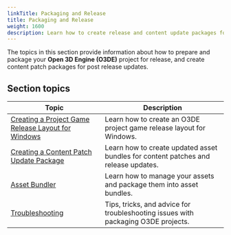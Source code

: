 ```yaml
---
linkTitle: Packaging and Release
title: Packaging and Release
weight: 1600
description: Learn how to create release and content update packages for your Open 3D Engine (O3DE) project.
---
```


The topics in this section provide information about how to prepare and package your **Open 3D Engine (O3DE)** project for release, and create content patch packages for post release updates.

## Section topics

| Topic | Description |
| - | - |
| [Creating a Project Game Release Layout for Windows](windows-release-builds) | Learn how to create an O3DE project game release layout for Windows. |
| [Creating a Content Patch Update Package](content-patch-package) | Learn how to create updated asset bundles for content patches and release updates. |
| [Asset Bundler](asset-bundler/) | Learn how to manage your assets and package them into asset bundles. |
| [Troubleshooting](troubleshooting) | Tips, tricks, and advice for troubleshooting issues with packaging O3DE projects. |